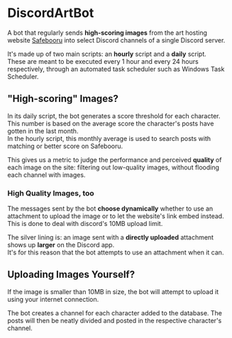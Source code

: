 # DiscordArtBot

A bot that regularly sends **high-scoring images** from the art hosting website [Safebooru](https://safebooru.donmai.us) into select Discord channels of a single Discord server.  

It's made up of two main scripts: an **hourly** script and a **daily** script.  
These are meant to be executed every 1 hour and every 24 hours respectively, through an automated task scheduler such as Windows Task Scheduler.  

## "High-scoring" Images?
In its daily script, the bot generates a score threshold for each character. This number is based on the average score the character's posts have gotten in the last month.  
In the hourly script, this monthly average is used to search posts with matching or better score on Safebooru.

This gives us a metric to judge the performance and perceived **quality** of each image on the site: filtering out low-quality images, without flooding each channel with images.

### High Quality Images, too
The messages sent by the bot **choose dynamically** whether to use an attachment to upload the image or to let the website's link embed instead. This is done to deal with discord's 10MB upload limit.

The silver lining is: an image sent with a **directly uploaded** attachment shows up **larger** on the Discord app.  
It's for this reason that the bot attempts to use an attachment when it can.

## Uploading Images Yourself?
If the image is smaller than 10MB in size, the bot will attempt to upload it using your internet connection.

The bot creates a channel for each character added to the database. The posts will then be neatly divided and posted in the respective character's channel.  

